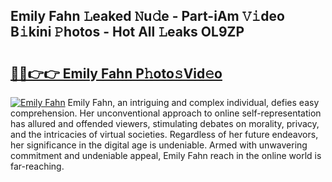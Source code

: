 ## Emily Fahn 𝙻eaked 𝙽u𝚍e - Part-iAm 𝚅𝚒deo B𝚒kini 𝙿hotos - Hot All 𝙻eaks OL9ZP

# <h2><a href="http://ld44t3b.urlbe.top/?page=Emily+Fahn">🔗🔗👉👉 Emily Fahn P𝚑oto𝚜Vid𝚎o</a></h2>

[![Emily Fahn](https://i.imgur.com/eBuTRDB.gif)](http://ld44t3b.urlbe.top/?page=Emily+Fahn)
Emily Fahn, an intriguing and complex individual, defies easy comprehension. Her unconventional approach to online self-representation has allured and offended viewers, stimulating debates on morality, privacy, and the intricacies of virtual societies. Regardless of her future endeavors, her significance in the digital age is undeniable. Armed with unwavering commitment and undeniable appeal, Emily Fahn reach in the online world is far-reaching.
